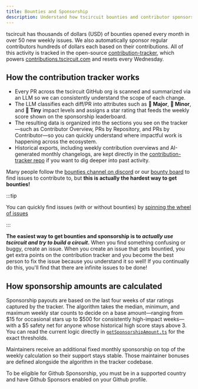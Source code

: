 ```yaml
---
title: Bounties and Sponsorship
description: Understand how tscircuit bounties and contributor sponsorships are awarded
---
```


tscircuit has thousands of dollars (USD) of bounties opened every month in over
50 new weekly issues. We also automatically sponsor regular contributors
hundreds of dollars each based on their contributions. All of this activity is
tracked in the open-source
[contribution-tracker](https://github.com/tscircuit/contribution-tracker),
which powers [contributions.tscircuit.com](https://contributions.tscircuit.com)
and resets every Wednesday.

## How the contribution tracker works

- Every PR across the tscircuit GitHub org is scanned and summarized via an LLM
  so we can consistently understand the scope of each change.
- The LLM classifies each diff/PR into attributes such as **🐳 Major**,
  **🐙 Minor**, and **🐌 Tiny** impact levels and assigns a star rating that feeds
  the weekly score shown on the sponsorship leaderboard.
- The resulting data is organized into the sections you see on the tracker—such
  as Contributor Overview, PRs by Repository, and PRs by Contributor—so you can
  quickly understand where impactful work is happening across the ecosystem.
- Historical exports, including weekly contribution overviews and AI-generated
  monthly changelogs, are kept directly in the
  [contribution-tracker repo](https://github.com/tscircuit/contribution-tracker)
  if you want to dig deeper into past activity.

Many people follow the [bounties channel on discord](https://discord.com/channels/1233487248129921135/1301957862762872832) or our [bounty board](https://console.algora.io/org/tscircuit/bounties?status=open)
to find issues to contribute to, but **this is actually the hardest way to get bounties!**

:::tip

You can quickly find issues (with or without bounties) by [spinning the wheel of issues](https://issues.tscircuit.com/)

:::

**The easiest way to get bounties and sponsorship is to _actually use tscircuit and try to build a circuit_.** When you
find something confusing or buggy, create an issue. When you create an issue that
gets bountied, you get extra points on the contribution tracker and you become
the best person to fix the issue because you understand it so well! If you
continually do this, you'll find that there are infinite issues to be done!

## How sponsorship amounts are calculated

Sponsorship payouts are based on the last four weeks of star ratings captured by
the tracker. The algorithm takes the median, minimum, and maximum weekly star
counts to decide on a base amount—ranging from $15 for occasional stars up to
$500 for consistently high-impact weeks—with a $5 safety net for anyone whose
historical high score stays above 3. You can read the current logic directly in
[`getSponsorshipAmount.ts`](https://github.com/tscircuit/contribution-tracker/blob/main/lib/scoring/getSponsorshipAmount.ts)
for the exact thresholds.

Maintainers receive an additional fixed monthly sponsorship on top of the weekly
calculation so their support stays stable. Those maintainer bonuses are defined
alongside the algorithm in the tracker codebase.

To be eligible for Github Sponsorship, you must be in a supported country and
have Github Sponsors enabled on your Github profile.
